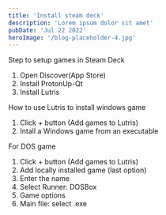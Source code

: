 ```yaml
---
title: 'Install steam deck'
description: 'Lorem ipsum dolor sit amet'
pubDate: 'Jul 22 2022'
heroImage: '/blog-placeholder-4.jpg'
---
```


Step to setup games in Steam Deck

1. Open Discover(App Store)
2. Install ProtonUp-Qt
3. Install Lutris

How to use Lutris to install windows game

1. Click + button (Add games to Lutris)
2. Intall a Windows game from an executable

For DOS game

1. Click + button (Add games to Lutris)
2. Add locally installed game (last option)
3. Enter the name
4. Select Runner: DOSBox
5. Game options
6. Main file: select .exe
